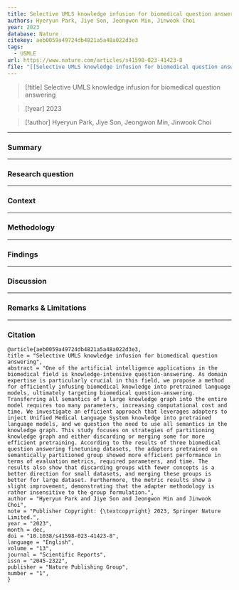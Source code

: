 ```yaml
---
title: Selective UMLS knowledge infusion for biomedical question answering
authors: Hyeryun Park, Jiye Son, Jeongwon Min, Jinwook Choi
year: 2023
database: Nature
citekey: aeb0059a49724db4821a5a48a022d3e3
tags:
  - USMLE
url: https://www.nature.com/articles/s41598-023-41423-8
file: "[[Selective UMLS knowledge infusion for biomedical question answering.pdf]]"
---
```


>[!title]
Selective UMLS knowledge infusion for biomedical question answering

>[!year]
2023

>[!author]
Hyeryun Park, Jiye Son, Jeongwon Min, Jinwook Choi


------------------------------------

### Summary


------------------------------------

### Research question


------------------------------------

### Context


------------------------------------

### Methodology


------------------------------------

### Findings


------------------------------------

### Discussion


------------------------------------

### Remarks & Limitations


------------------------------------

### Citation

```
@article{aeb0059a49724db4821a5a48a022d3e3,
title = "Selective UMLS knowledge infusion for biomedical question answering",
abstract = "One of the artificial intelligence applications in the biomedical field is knowledge-intensive question-answering. As domain expertise is particularly crucial in this field, we propose a method for efficiently infusing biomedical knowledge into pretrained language models, ultimately targeting biomedical question-answering. Transferring all semantics of a large knowledge graph into the entire model requires too many parameters, increasing computational cost and time. We investigate an efficient approach that leverages adapters to inject Unified Medical Language System knowledge into pretrained language models, and we question the need to use all semantics in the knowledge graph. This study focuses on strategies of partitioning knowledge graph and either discarding or merging some for more efficient pretraining. According to the results of three biomedical question answering finetuning datasets, the adapters pretrained on semantically partitioned group showed more efficient performance in terms of evaluation metrics, required parameters, and time. The results also show that discarding groups with fewer concepts is a better direction for small datasets, and merging these groups is better for large dataset. Furthermore, the metric results show a slight improvement, demonstrating that the adapter methodology is rather insensitive to the group formulation.",
author = "Hyeryun Park and Jiye Son and Jeongwon Min and Jinwook Choi",
note = "Publisher Copyright: {\textcopyright} 2023, Springer Nature Limited.",
year = "2023",
month = dec,
doi = "10.1038/s41598-023-41423-8",
language = "English",
volume = "13",
journal = "Scientific Reports",
issn = "2045-2322",
publisher = "Nature Publishing Group",
number = "1",
}
```